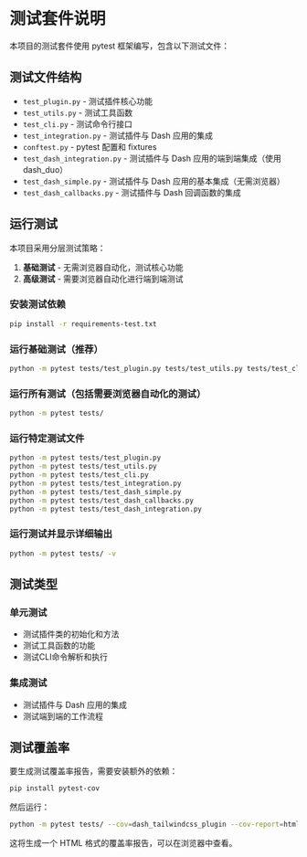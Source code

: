 # 测试套件说明

本项目的测试套件使用 pytest 框架编写，包含以下测试文件：

## 测试文件结构

- `test_plugin.py` - 测试插件核心功能
- `test_utils.py` - 测试工具函数
- `test_cli.py` - 测试命令行接口
- `test_integration.py` - 测试插件与 Dash 应用的集成
- `conftest.py` - pytest 配置和 fixtures
- `test_dash_integration.py` - 测试插件与 Dash 应用的端到端集成（使用 dash_duo）
- `test_dash_simple.py` - 测试插件与 Dash 应用的基本集成（无需浏览器）
- `test_dash_callbacks.py` - 测试插件与 Dash 回调函数的集成

## 运行测试

本项目采用分层测试策略：

1. **基础测试** - 无需浏览器自动化，测试核心功能
2. **高级测试** - 需要浏览器自动化进行端到端测试

### 安装测试依赖

```bash
pip install -r requirements-test.txt
```

### 运行基础测试（推荐）

```bash
python -m pytest tests/test_plugin.py tests/test_utils.py tests/test_cli.py tests/test_integration.py tests/test_dash_simple.py
```

### 运行所有测试（包括需要浏览器自动化的测试）

```bash
python -m pytest tests/
```

### 运行特定测试文件

```bash
python -m pytest tests/test_plugin.py
python -m pytest tests/test_utils.py
python -m pytest tests/test_cli.py
python -m pytest tests/test_integration.py
python -m pytest tests/test_dash_simple.py
python -m pytest tests/test_dash_callbacks.py
python -m pytest tests/test_dash_integration.py
```

### 运行测试并显示详细输出

```bash
python -m pytest tests/ -v
```

## 测试类型

### 单元测试

- 测试插件类的初始化和方法
- 测试工具函数的功能
- 测试CLI命令解析和执行

### 集成测试

- 测试插件与 Dash 应用的集成
- 测试端到端的工作流程

## 测试覆盖率

要生成测试覆盖率报告，需要安装额外的依赖：

```bash
pip install pytest-cov
```

然后运行：

```bash
python -m pytest tests/ --cov=dash_tailwindcss_plugin --cov-report=html
```

这将生成一个 HTML 格式的覆盖率报告，可以在浏览器中查看。
